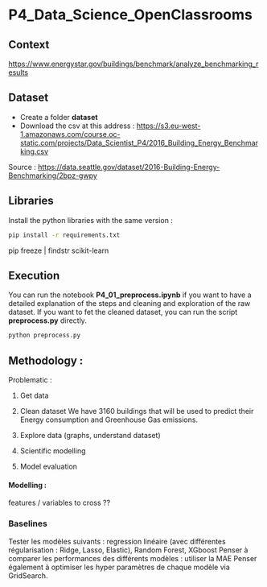 # P4_Data_Science_OpenClassrooms

## Context
https://www.energystar.gov/buildings/benchmark/analyze_benchmarking_results

## Dataset

- Create a folder **dataset**
- Download the csv at this address : https://s3.eu-west-1.amazonaws.com/course.oc-static.com/projects/Data_Scientist_P4/2016_Building_Energy_Benchmarking.csv

Source  : https://data.seattle.gov/dataset/2016-Building-Energy-Benchmarking/2bpz-gwpy

## Libraries
Install the python libraries with the same version :

```bash
pip install -r requirements.txt
```

pip freeze | findstr scikit-learn

## Execution
You can run the notebook **P4_01_preprocess.ipynb** if you want to have a detailed explanation of the steps and cleaning and exploration of the raw dataset.
If you want to fet the cleaned dataset, you can run the script **preprocess.py** directly.

```bash
python preprocess.py
```

## Methodology :

Problematic :

1) Get data
2) Clean dataset
We have 3160 buildings that will be used to predict their Energy consumption and Greenhouse Gas emissions.

3) Explore data (graphs, understand dataset)

4) Scientific modelling
5) Model evaluation

#### Modelling : 
features / variables to cross ??

### Baselines

Tester les modèles suivants : regression linéaire (avec différentes régularisation : Ridge, Lasso, Elastic), Random Forest, XGboost
Penser à comparer les performances des différents modèles : utiliser la MAE
Penser également à optimiser les hyper paramètres de chaque modèle via GridSearch.